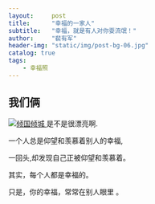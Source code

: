 ```yaml
---
layout:     post
title:      "幸福的一家人"
subtitle:   "幸福，就是有人对你耍流氓！"
author:     "裴有军"
header-img: "static/img/post-bg-06.jpg"
catalog: true
tags:
    - 幸福照
---
```


<h2 class="section-heading">我们俩</h2>

<a href="#">
    <img src="http://ww1.sinaimg.cn/large/71be7325jw1famoztltktj20sg0iw45c.jpg" alt="倾国倾城">
</a>
<span class="caption text-muted">是不是很漂亮啊.</span>

<p>一个人总是仰望和羡慕着别人的幸福,</p>

<p>一回头,却发现自己正被仰望和羡慕着。</p>

<p>其实，每个人都是幸福的。</p>

<p>只是，你的幸福，常常在别人眼里 。</p>
